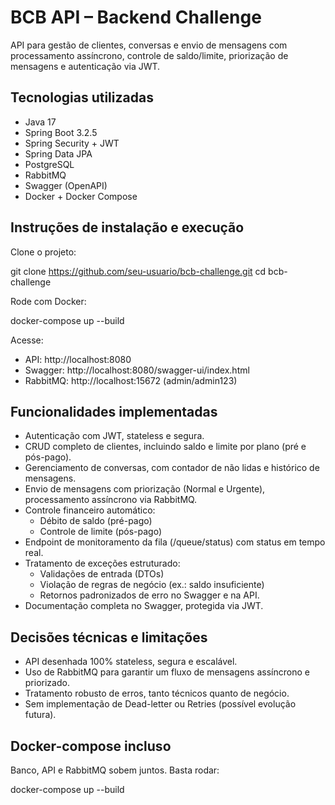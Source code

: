 # BCB API – Backend Challenge

API para gestão de clientes, conversas e envio de mensagens com processamento assíncrono, controle de saldo/limite, priorização de mensagens e autenticação via JWT.

## Tecnologias utilizadas

- Java 17
- Spring Boot 3.2.5
- Spring Security + JWT
- Spring Data JPA
- PostgreSQL
- RabbitMQ
- Swagger (OpenAPI)
- Docker + Docker Compose

## Instruções de instalação e execução

Clone o projeto:

git clone https://github.com/seu-usuario/bcb-challenge.git
cd bcb-challenge

Rode com Docker:

docker-compose up --build

Acesse:

- API: http://localhost:8080
- Swagger: http://localhost:8080/swagger-ui/index.html
- RabbitMQ: http://localhost:15672 (admin/admin123)

## Funcionalidades implementadas

- Autenticação com JWT, stateless e segura.
- CRUD completo de clientes, incluindo saldo e limite por plano (pré e pós-pago).
- Gerenciamento de conversas, com contador de não lidas e histórico de mensagens.
- Envio de mensagens com priorização (Normal e Urgente), processamento assíncrono via RabbitMQ.
- Controle financeiro automático:
  - Débito de saldo (pré-pago)
  - Controle de limite (pós-pago)
- Endpoint de monitoramento da fila (/queue/status) com status em tempo real.
- Tratamento de exceções estruturado:
  - Validações de entrada (DTOs)
  - Violação de regras de negócio (ex.: saldo insuficiente)
  - Retornos padronizados de erro no Swagger e na API.
- Documentação completa no Swagger, protegida via JWT.

## Decisões técnicas e limitações

- API desenhada 100% stateless, segura e escalável.
- Uso de RabbitMQ para garantir um fluxo de mensagens assíncrono e priorizado.
- Tratamento robusto de erros, tanto técnicos quanto de negócio.
- Sem implementação de Dead-letter ou Retries (possível evolução futura).

## Docker-compose incluso

Banco, API e RabbitMQ sobem juntos. Basta rodar:

docker-compose up --build


